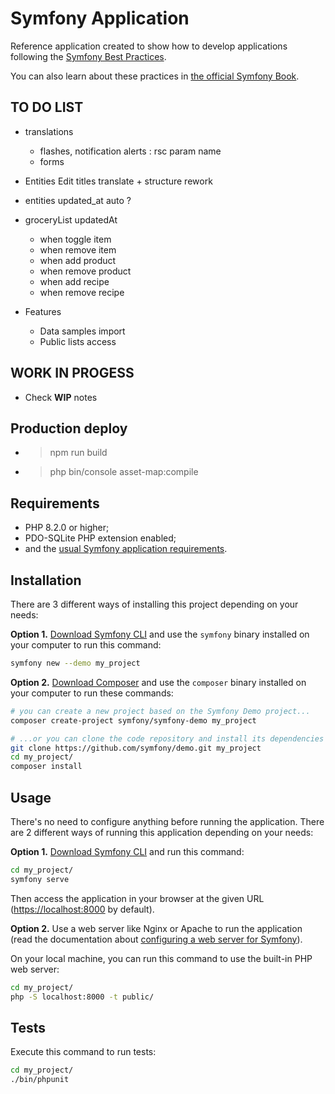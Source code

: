 Symfony Application
========================

Reference application created to show how to develop applications following the [Symfony Best Practices][1].

You can also learn about these practices in [the official Symfony Book][5].

TO DO LIST
------------

  * translations
    * flashes, notification alerts : rsc param name
    * forms
  
  * Entities Edit titles translate + structure rework

  * entities updated_at auto ?
  * groceryList updatedAt
    *  when toggle item
    *  when remove item
    *  when add product
    *  when remove product
    *  when add recipe
    *  when remove recipe

  * Features
    * Data samples import
    * Public lists access

WORK IN PROGESS
------------

  * Check **WIP** notes

Production deploy
------------

  * > npm run build
  * > php bin/console asset-map:compile

Requirements
------------

  * PHP 8.2.0 or higher;
  * PDO-SQLite PHP extension enabled;
  * and the [usual Symfony application requirements][2].

Installation
------------

There are 3 different ways of installing this project depending on your needs:

**Option 1.** [Download Symfony CLI][4] and use the `symfony` binary installed
on your computer to run this command:

```bash
symfony new --demo my_project
```

**Option 2.** [Download Composer][6] and use the `composer` binary installed
on your computer to run these commands:

```bash
# you can create a new project based on the Symfony Demo project...
composer create-project symfony/symfony-demo my_project

# ...or you can clone the code repository and install its dependencies
git clone https://github.com/symfony/demo.git my_project
cd my_project/
composer install
```

Usage
-----

There's no need to configure anything before running the application. There are
2 different ways of running this application depending on your needs:

**Option 1.** [Download Symfony CLI][4] and run this command:

```bash
cd my_project/
symfony serve
```

Then access the application in your browser at the given URL (<https://localhost:8000> by default).

**Option 2.** Use a web server like Nginx or Apache to run the application
(read the documentation about [configuring a web server for Symfony][3]).

On your local machine, you can run this command to use the built-in PHP web server:

```bash
cd my_project/
php -S localhost:8000 -t public/
```

Tests
-----

Execute this command to run tests:

```bash
cd my_project/
./bin/phpunit
```

[1]: https://symfony.com/doc/current/best_practices.html
[2]: https://symfony.com/doc/current/setup.html#technical-requirements
[3]: https://symfony.com/doc/current/setup/web_server_configuration.html
[4]: https://symfony.com/download
[5]: https://symfony.com/book
[6]: https://getcomposer.org/